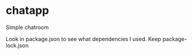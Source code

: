 # chatapp
Simple chatroom

Look in package.json to see what dependencies I used.
Keep package-lock.json
